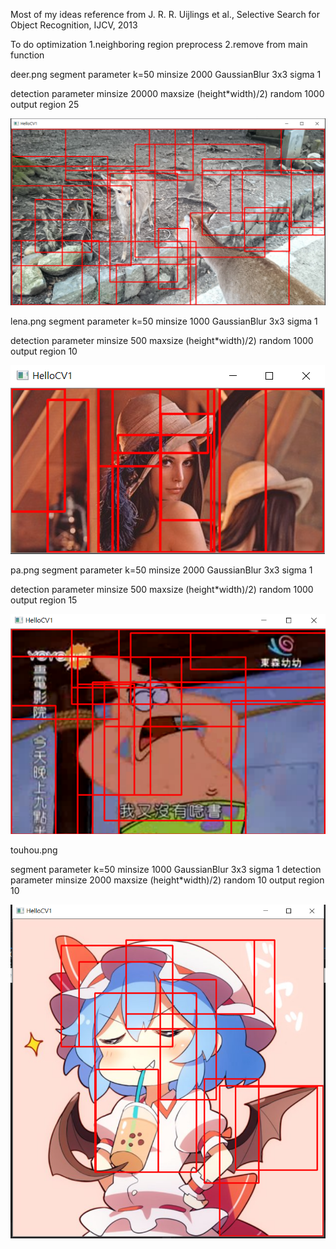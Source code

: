 Most of my ideas reference from J. R. R. Uijlings et al., Selective Search for Object Recognition, IJCV, 2013


To do optimization
1.neighboring region preprocess
2.remove from main function


deer.png
segment parameter
k=50
minsize 2000
GaussianBlur 3x3 sigma 1

detection parameter
minsize 20000
maxsize (height*width)/2)
random 1000
output region 25


![image](https://github.com/ga544523/image-detection/blob/master/detection1.PNG?raw=true)


lena.png
segment parameter
k=50
minsize 1000
GaussianBlur 3x3 sigma 1


detection parameter
minsize 500
maxsize (height*width)/2)
random 1000
output region 10


![image](https://github.com/ga544523/image-detection/blob/master/detection2.PNG?raw=true)


pa.png
segment parameter
k=50
minsize 2000
GaussianBlur 3x3 sigma 1



detection parameter
minsize 500
maxsize (height*width)/2)
random 1000
output region 15


![image](https://github.com/ga544523/image-detection/blob/master/detection3.PNG?raw=true)

touhou.png

segment parameter k=50 minsize 1000 GaussianBlur 3x3 sigma 1
detection parameter 
minsize 2000 
maxsize (height*width)/2)
random 10 
output region 10


![image](https://github.com/ga544523/image-detection/blob/master/detection4.PNG?raw=true)
